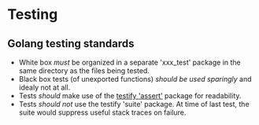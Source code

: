 # Testing

## Golang testing standards

* White box *must* be organized in a separate 'xxx\_test' package in the same directory as the files being tested.
* Black box tests (of unexported functions) *should be used sparingly* and idealy not at all.
* Tests *should* make use of the [testify 'assert'](https://godoc.org/github.com/stretchr/testify/assert) package for readability.
* Tests *should not* use the testify 'suite' package. At time of last test, the suite would suppress useful stack traces on failure.
